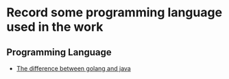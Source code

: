 # Record some programming language used in the work

## Programming Language

* [The difference between golang and java](https://github.com/oh-my-star/programming-language/blob/master/java-golang-defference)
